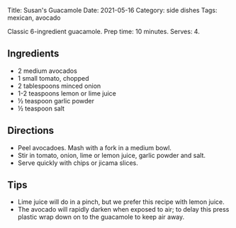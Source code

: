 Title: Susan's Guacamole
Date: 2021-05-16
Category: side dishes
Tags: mexican, avocado

Classic 6-ingredient guacamole. Prep time: 10 minutes. Serves: 4.

## Ingredients

- 2 medium avocados  
- 1 small tomato, chopped  
- 2 tablespoons minced onion  
- 1-2 teaspoons lemon or lime juice  
- ½ teaspoon garlic powder  
- ½ teaspoon salt  

## Directions

- Peel avocadoes. Mash with a fork in a medium bowl.
- Stir in tomato, onion, lime or lemon juice, garlic powder and salt.
- Serve quickly with chips or jicama slices.

## Tips

* Lime juice will do in a pinch, but we prefer this recipe with lemon juice.
* The avocado will rapidly darken when exposed to air; to delay this press
  plastic wrap down on to the guacamole to keep air away.
